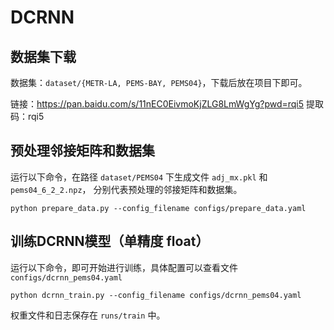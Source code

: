 # DCRNN

## 数据集下载

数据集：`dataset/{METR-LA, PEMS-BAY, PEMS04}`，下载后放在项目下即可。

链接：https://pan.baidu.com/s/11nEC0EivmoKjZLG8LmWgYg?pwd=rqi5 
提取码：rqi5

## 预处理邻接矩阵和数据集

运行以下命令，在路径 `dataset/PEMS04` 下生成文件 `adj_mx.pkl` 和 `pems04_6_2_2.npz`，
分别代表预处理的邻接矩阵和数据集。

`python prepare_data.py --config_filename configs/prepare_data.yaml`

## 训练DCRNN模型（单精度 float）

运行以下命令，即可开始进行训练，具体配置可以查看文件 `configs/dcrnn_pems04.yaml`

`python dcrnn_train.py --config_filename configs/dcrnn_pems04.yaml`

权重文件和日志保存在 `runs/train` 中。
